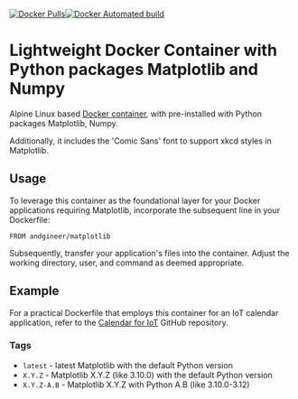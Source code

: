 [![Docker Pulls](https://img.shields.io/docker/pulls/andgineer/matplotlib.svg)](https://hub.docker.com/r/andgineer/matplotlib/)[![Docker Automated build](https://img.shields.io/docker/image-size/andgineer/matplotlib)](https://hub.docker.com/r/andgineer/matplotlib)

# Lightweight Docker Container with Python packages Matplotlib and Numpy

Alpine Linux based [Docker container](https://cloud.docker.com/repository/docker/andgineer/matplotlib), 
with pre-installed with Python packages Matplotlib, Numpy.

Additionally, it includes the 'Comic Sans' font to support xkcd styles in Matplotlib.

## Usage

To leverage this container as the foundational layer for your Docker applications requiring Matplotlib, 
incorporate the subsequent line in your Dockerfile:

    FROM andgineer/matplotlib

Subsequently, transfer your application's files into the container. 
Adjust the working directory, user, and command as deemed appropriate.

## Example

For a practical Dockerfile that employs this container for an IoT calendar application, 
refer to the [Calendar for IoT](https://github.com/andgineer/docker-iot-calendar) GitHub repository.

### Tags

* `latest` - latest Matplotlib with the default Python version
* `X.Y.Z` - Matplotlib X.Y.Z (like 3.10.0) with the default Python version
* `X.Y.Z-A.B` - Matplotlib X.Y.Z with Python A.B (like 3.10.0-3.12) 
